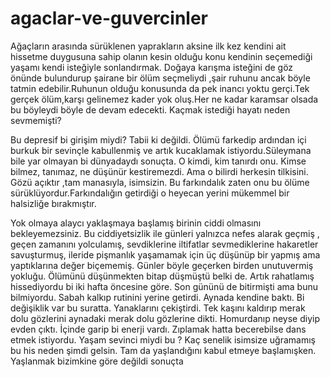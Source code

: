 # agaclar-ve-guvercinler
 Ağaçların arasında sürüklenen yaprakların aksine ilk kez kendini ait hissetme duygusuna sahip olanın kesin olduğu konu kendinin seçemediği yaşamı kendi isteğiyle sonlandırmak. Doğaya karışma isteğini de göz önünde bulundurup şairane bir ölüm seçmeliydi ,şair ruhunu ancak böyle tatmin edebilir.Ruhunun olduğu konusunda da pek inancı yoktu gerçi.Tek gerçek ölüm,karşı gelinemez kader yok oluş.Her ne kadar karamsar olsada bu böyleydi böyle de devam edecekti. Kaçmak istediği hayatı neden sevmemişti?
 
 Bu depresif bi girişim miydi? Tabii ki değildi. Ölümü farkedip ardından içi burkuk bir sevinçle kabullenmiş ve artık kucaklamak istiyordu.Süleymana bile yar olmayan bi dünyadaydı sonuçta. O kimdi, kim tanırdı onu. Kimse bilmez, tanımaz, ne düşünür kestiremezdi. Ama o bilirdi herkesin tilkisini. Gözü açıktır ,tam manasıyla, isimsizin. Bu farkındalık zaten onu bu ölüme sürüklüyordur.Farkındalığın getirdiği o heyecan yerini mükemmel bir halsizliğe bırakmıştır.
 
 Yok olmaya alaycı yaklaşmaya başlamış birinin ciddi olmasını bekleyemezsiniz. Bu ciddiyetsizlik ile günleri yalnızca nefes alarak geçmiş , geçen zamanını yolculamış, sevdiklerine iltifatlar sevmediklerine hakaretler savuşturmuş, ileride pişmanlık yaşamamak için üç düşünüp bir yapmış ama yaptıklarına değer biçememiş. Günler böyle geçerken birden unutuvermiş yokluğu. Ölümünü düşünmekten bitap düşmüştü belki de. Artık rahatlamış hissediyordu bi iki hafta öncesine göre. Son gününü de bitirmişti ama bunu bilmiyordu. Sabah kalkıp rutinini yerine getirdi. Aynada kendine baktı. Bi değişiklik var bu suratta. Yanaklarını çekiştirdi. Tek kaşını kaldırıp merak dolu gözlerini aynadaki merak dolu gözlerine dikti. Homurdanıp neyse diyip evden çıktı. İçinde garip bi enerji vardı. Zıplamak hatta becerebilse dans etmek istiyordu. Yaşam sevinci miydi bu ? Kaç senelik isimsize uğramamış bu his neden şimdi gelsin. Tam da yaşlandığını kabul etmeye başlamışken. Yaşlanmak bizimkine göre değildi sonuçta
